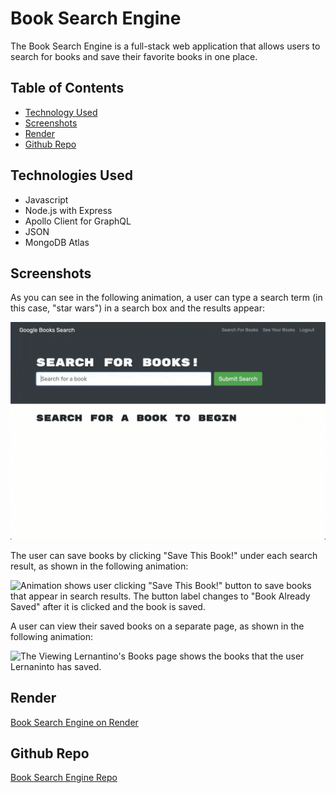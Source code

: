 # Book Search Engine

The Book Search Engine is a full-stack web application that allows users to search for books and save their favorite books in one place. 

## Table of Contents

- [Technology Used](#technologies-used)
- [Screenshots](#screenshots)
- [Render](#render)
- [Github Repo](#github-repo)

## Technologies Used

- Javascript
- Node.js with Express
- Apollo Client for GraphQL
- JSON
- MongoDB Atlas

## Screenshots

As you can see in the following animation, a user can type a search term (in this case, "star wars") in a search box and the results appear:

![Animation shows "star wars" typed into a search box and books about Star Wars appearing as results.](./Assets/18-mern-homework-demo-01.gif)

The user can save books by clicking "Save This Book!" under each search result, as shown in the following animation:

![Animation shows user clicking "Save This Book!" button to save books that appear in search results. The button label changes to "Book Already Saved" after it is clicked and the book is saved.](./Assets/18-mern-homework-demo-02.gif)

A user can view their saved books on a separate page, as shown in the following animation:

![The Viewing Lernantino's Books page shows the books that the user Lernaninto has saved.](./Assets/18-mern-homework-demo-03.gif)

## Render

[Book Search Engine on Render](https://book-search-engine-w3yb.onrender.com)

## Github Repo

[Book Search Engine Repo](https://github.com/lobungen/Book-Search-Engine)

